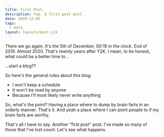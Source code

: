 ```yaml
---
title: First Post.
description: Yup. A first post post.
date: 2019-12-05
tags:
  - meta
layout: layouts/post.njk
---
```


There we go again. It's the 5th of December, 00:19 in the clock. End of 2019. Almost 2020. That's *twenty years* after Y2K. I mean, to be honest, what could be a better time to...


...start a blog??

So here's the general rules about this blog:

- I won't keep a schedule
- It won't be read by anyone
- Because I'll most likely never write anything


So, what's the point? Having a place where to dump by brain farts in an orderly manner. That's it. And yeah a place where I can point people to if my brain farts are worthy.

That's all I have to say. Another "first post" post. I've made so many of those that I've lost count. Let's see what happens.
